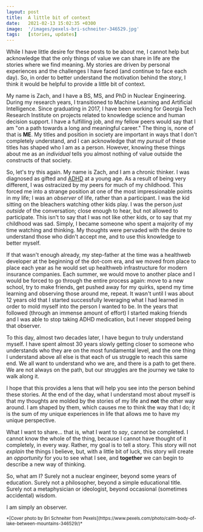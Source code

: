 ```yaml
---
layout: post
title:  A little bit of context
date:   2021-02-13 15:02:35 +0300
image:  '/images/pexels-bri-schneiter-346529.jpg'
tags:   [stories, updates]
---
```


While I have little desire for these posts to be about me, I cannot help but acknowledge that the only things of value we can share in life are the stories where we find meaning. My stories are driven by personal experiences and the challenges I have faced (and continue to face each day). So, in order to better understand the motivation behind the story, I think it would be helpful to provide a little bit of context. 

My name is Zach, and I have a BS, MS, and PhD in Nuclear Engineering. During my research years, I transitioned to Machine Learning and Artificial Intelligence. Since graduating in 2017, I have been working for Georgia Tech Research Institute on projects related to knowledge science and human decision support. I have a fulfilling job, and my fellow peers would say that I am "on a path towards a long and meaningful career." The thing is, none of that is **ME**. My titles and position in society are important in ways that I don't completely understand, and I can acknowledge that my *pursuit* of these titles has shaped who I am as a person. However, knowing these things about me as an *individual* tells you almost nothing of value outside the constructs of that society. 

So, let's try this again. My name is Zach, and I am a chronic thinker. I was diagnosed as gifted and [ADHD](https://www.cdc.gov/ncbddd/adhd/facts.html) at a young age. As a result of being very different, I was ostracized by my peers for much of my childhood. This forced me into a strange position at one of the most impressionable points in my life; I was an *observer* of life, rather than a participant. I was the kid sitting on the bleachers watching other kids play. I was the person *just outside* of the conversation; close enough to hear, but not allowed to participate. This isn't to say that I was not like other kids, or to say that my childhood was sad. Simply, I became someone who spent a majority of my time watching and thinking. My thoughts were pervaded with the desire to understand those who didn't accept me, and to use this knowledge to better myself. 

If that wasn't enough already, my step-father at the time was a healthweb developer at the beginning of the dot-com era, and we moved from place to place each year as he would set up healthweb infrastructure for modern insurance companies. Each summer, we would move to another place and I would be forced to go through the entire process again: move to a new school, try to make friends, get pushed away for my quirks, spend my time learning and observing those around me, repeat. It wasn't until I was about 12 years old that I started successfully leveraging what I had learned in order to mold myself into the person I wanted to be. In the years that followed (through an immense amount of effort) I started making friends and I was able to stop taking ADHD medication, but I never stopped being that observer. 

To this day, almost two decades later, I have begun to truly understand myself. I have spent almost 30 years slowly getting closer to someone who understands who they are on the most fundamental level, and the one thing I understand above all else is that each of us struggle to reach this same end. We all want to understand who we are, and there is a path to get there. We are not always on the path, but our struggles are the journey we take to walk along it. 

I hope that this provides a lens that will help you see into the person behind these stories. At the end of the day, what I understand most about myself is that my thoughts are molded by the stories of my life and __not__ the other way around. I am shaped by them, which causes me to think the way that I do; it is the sum of my unique experiences in life that allows me to have my unique perspective. 

What I want to share... that is, what I want to *say*, cannot be completed. I cannot know the whole of the thing, because I cannot have thought of it completely, in every way. Rather, my goal is to tell a story. This story will not *explain* the things I believe, but, with a little bit of luck, this story will create an *opportunity* for you to see what I see, and __together__ we can begin to describe a new way of thinking. 

So, what am I? Surely not a nuclear engineer, beyond some years of education. Surely not a philosopher, beyond a simple educational title. Surely not a metaphysician or ideologist, beyond occasional (sometimes accidental) wisdom. 

I am simply an observer.  




<sub>
*[Cover photo by Bri Schneiter from Pexels](https://www.pexels.com/photo/calm-body-of-lake-between-mountains-346529/)*
</sub>

